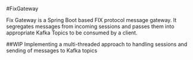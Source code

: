 #FixGateway

Fix Gateway is a Spring Boot based FIX protocol message gateway. 
It segregates messages from incoming sessions and passes them into appropriate Kafka Topics to be consumed by a client.

##WIP
Implementing a multi-threaded approach to handling sessions and sending of messages to Kafka topics
